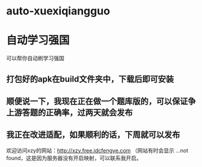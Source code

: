 # auto-xuexiqiangguo
# 自动学习强国
可以帮你自动刷学习强国
## 打包好的apk在build文件夹中，下载后即可安装

## 顺便说一下，我现在正在做一个题库版的，可以保证争上游答题的正确率，过两天就会发布
## 我正在改进适配，如果顺利的话，下周就可以发布

欢迎访问xzy的网站：http://xzy.free.idcfengye.com （网站有时会显示 ...not found，这是因为服务器没有开启映射，可以联系我开启。

